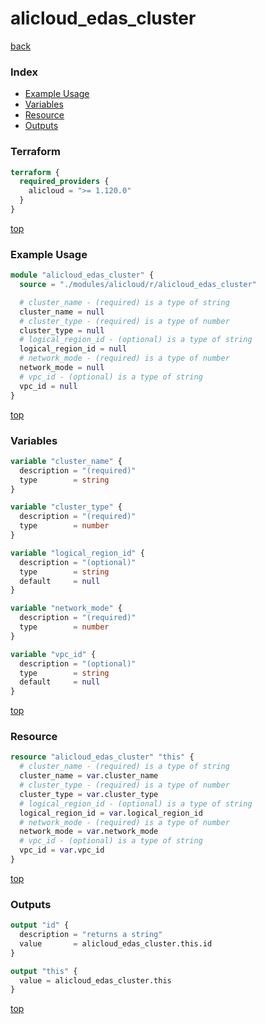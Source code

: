 # alicloud_edas_cluster

[back](../alicloud.md)

### Index

- [Example Usage](#example-usage)
- [Variables](#variables)
- [Resource](#resource)
- [Outputs](#outputs)

### Terraform

```terraform
terraform {
  required_providers {
    alicloud = ">= 1.120.0"
  }
}
```

[top](#index)

### Example Usage

```terraform
module "alicloud_edas_cluster" {
  source = "./modules/alicloud/r/alicloud_edas_cluster"

  # cluster_name - (required) is a type of string
  cluster_name = null
  # cluster_type - (required) is a type of number
  cluster_type = null
  # logical_region_id - (optional) is a type of string
  logical_region_id = null
  # network_mode - (required) is a type of number
  network_mode = null
  # vpc_id - (optional) is a type of string
  vpc_id = null
}
```

[top](#index)

### Variables

```terraform
variable "cluster_name" {
  description = "(required)"
  type        = string
}

variable "cluster_type" {
  description = "(required)"
  type        = number
}

variable "logical_region_id" {
  description = "(optional)"
  type        = string
  default     = null
}

variable "network_mode" {
  description = "(required)"
  type        = number
}

variable "vpc_id" {
  description = "(optional)"
  type        = string
  default     = null
}
```

[top](#index)

### Resource

```terraform
resource "alicloud_edas_cluster" "this" {
  # cluster_name - (required) is a type of string
  cluster_name = var.cluster_name
  # cluster_type - (required) is a type of number
  cluster_type = var.cluster_type
  # logical_region_id - (optional) is a type of string
  logical_region_id = var.logical_region_id
  # network_mode - (required) is a type of number
  network_mode = var.network_mode
  # vpc_id - (optional) is a type of string
  vpc_id = var.vpc_id
}
```

[top](#index)

### Outputs

```terraform
output "id" {
  description = "returns a string"
  value       = alicloud_edas_cluster.this.id
}

output "this" {
  value = alicloud_edas_cluster.this
}
```

[top](#index)